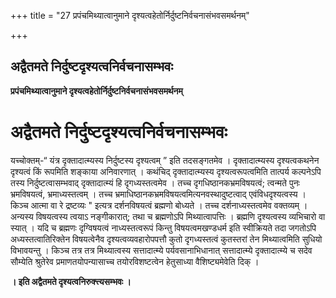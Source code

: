 +++
title = "27 प्रपंचमिथ्यात्वानुमाने दृश्यत्वहेतोर्निर्दुष्टनिर्वचनासंभवसमर्थनम्"

+++


## अद्वैतमते निर्दुष्टदृश्यत्वनिर्वचनासम्भवः

**प्रपंचमिथ्यात्वानुमाने दृश्यत्वहेतोर्निर्दुष्टनिर्वचनासंभवसमर्थनम्**

# अद्वैतमते निर्दुष्टदृश्यत्वनिर्वचनासम्भवः

यच्चोक्तम्-“ यंत्र दृक्तादात्म्यस्य निर्दुष्टस्य दृश्यत्वम् ” इति तदसङ्गतमेव । दृक्तादात्म्यस्य दृश्यत्वकथनेन दृश्यत्वं किं रूपमिति शङ्काया अनिवारणात् । कथंचिद् दृक्तादात्म्यस्य दृश्यत्वरूपत्वमिति तात्पर्य कल्पनेऽपि तस्य निर्दुष्टत्वासम्भवाद् दृक्तादात्म्यं हि दृगध्यस्तत्वमेव । तच्च दृगधिष्ठानकभ्रमविषयत्वं; त्वन्मते पुनः भ्रमविषयत्वं, भ्रमाध्यस्तत्वम् । तच्च भ्रमाधिष्ठानकभ्रमविषयत्वमित्यनवस्थादुष्टत्वाद् एवंविधदृश्यत्वस्य । किञ्च आत्मा वा रे द्रष्टव्यः " इत्यत्र दर्शनविषयत्वं ब्रह्मणो बोध्यते । तच्च दर्शनाध्यस्तत्वमेव वक्तव्यम् । अन्यस्य विषयत्वस्य त्वयाऽ नङ्गीकारात्; तथा च ब्रह्मणोऽपि मिथ्यात्वापत्तिः । ब्रह्मणि दृश्यत्वस्य व्यभिचारो वा स्यात् । यदि च ब्रह्मणः दृग्विषयत्वं नाध्यस्तत्वरूपं किन्तु विषयत्वमखण्डधर्म इति स्वीक्रियते तदा जगतोऽपि अध्यस्तत्वातिरिक्तेन विषयत्वेनैव दृश्यत्वव्यवहारोपपत्तौ कुतो दृगध्यस्तत्वं कुतस्तरां तेन मिथ्यात्वमिति सुधियो विभावयन्तु । किञ्च तत्र तत्र मिथ्यात्वस्य सत्तादात्म्ये पर्यवसानाभिधानात् सत्तादात्म्ये दृक्तादात्म्ये च सदेव सौम्येति श्रुतेरेव प्रमाणतयोपन्यासाच्च तयोरविशष्टत्वेन हेतुसाध्या वैशिष्ट्यमेवेति दिक् ।

**। इति अद्वैतमते दृश्यत्वनिरुक्त्त्यसम्भवः ।**

